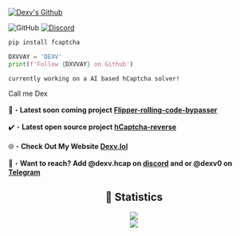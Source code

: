 <a href="https://www.youtube.com/watch?v=zL19uMsnpSU&t" target="_blank"> <img src="https://github.com/DXVVAY/DXVVAY/assets/89728480/cca39ba5-8b4b-44ac-bab9-687ca62fa3fa" alt="Dexv's Github"/></a>

![GitHub](https://komarev.com/ghpvc/?username=DXVVAY&style=flat)
[![Discord](https://dcbadge.vercel.app/api/shield/1312891370331177084?style=flat&logoColor=presence&theme=clean)](https://discord.com/users/1312891370331177084)
<br>

```python
pip install fcaptcha
```
```python
DXVVAY = 'DEXV'
print(f'Follow {DXVVAY} on Github')
```
```sh-session
currently working on a AI based hCaptcha solver!
```
Call me Dex 

📂・**Latest soon coming project [Flipper-rolling-code-bypasser](https://www.youtube.com/watch?v=O91DT1pR1ew)**

✔️・**Latest open source project [hCaptcha-reverse](https://github.com/DXVVAY/hcaptcha-reverse)**

🌐・**Check Out My Website [Dexv.lol](https://dexv.lol)**

📩・**Want to reach? Add @dexv.hcap on [discord](https://discord.com/users/1312891370331177084) and or @dexv0 on [Telegram](https://t.me/dexv0)**

<div align="center">
    <h2 align="center">🔴 Statistics</h2>
    <div>
        <img src="https://github-readme-stats.vercel.app/api?username=DXVVAY&show_icons=true&bg_color=00000000">
    </div>
    <div>
        <img src="http://github-readme-streak-stats.herokuapp.com?user=DXVVAY&theme=tokyonight_duo&hide_border=true&mode=weekly">
    </div>
</div>
